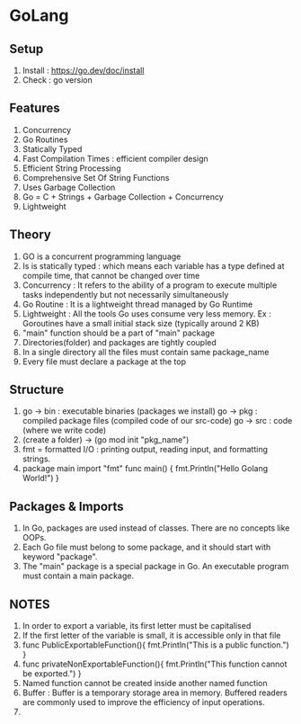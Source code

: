 # GoLang

## Setup

1. Install : https://go.dev/doc/install
2. Check : go version

## Features

1. Concurrency
2. Go Routines
3. Statically Typed
4. Fast Compilation Times : efficient compiler design
5. Efficient String Processing
6. Comprehensive Set Of String Functions
7. Uses Garbage Collection
8. Go = C + Strings + Garbage Collection + Concurrency
9. Lightweight

## Theory

1. GO is a concurrent programming language
2. Is is statically typed : which means each variable has a type defined at compile time, that cannot be changed over time
3. Concurrency : It refers to the ability of a program to execute multiple tasks independently but not necessarily simultaneously
4. Go Routine : It is a lightweight thread managed by Go Runtime
5. Lightweight : All the tools Go uses consume very less memory. Ex : Goroutines have a small initial stack size (typically around 2 KB)
6. "main" function should be a part of "main" package
7. Directories(folder) and packages are tightly coupled
8. In a single directory all the files must contain same package_name
9. Every file must declare a package at the top

## Structure

1. go -> bin : executable binaries (packages we install)
   go -> pkg : compiled package files (compiled code of our src-code)
   go -> src : code (where we write code)
2. (create a folder) -> (go mod init "pkg_name")
3. fmt = formatted I/O : printing output, reading input, and formatting strings.
4. package main
   import "fmt"
   func main() {
   fmt.Println("Hello Golang World!")
   }

## Packages & Imports

1. In Go, packages are used instead of classes. There are no concepts like OOPs.
2. Each Go file must belong to some package, and it should start with keyword "package".
3. The "main" package is a special package in Go. An executable program must contain a main package.

## NOTES

1. In order to export a variable, its first letter must be capitalised
2. If the first letter of the variable is small, it is accessible only in that file
3. func PublicExportableFunction(){
   fmt.Println("This is a public function.")
   }
4. func privateNonExportableFunction(){
   fmt.Println("This function cannot be exported.")
   }
5. Named function cannot be created inside another named function
6. Buffer : Buffer is a temporary storage area in memory. Buffered readers are commonly used to improve the efficiency of input operations.
7.
